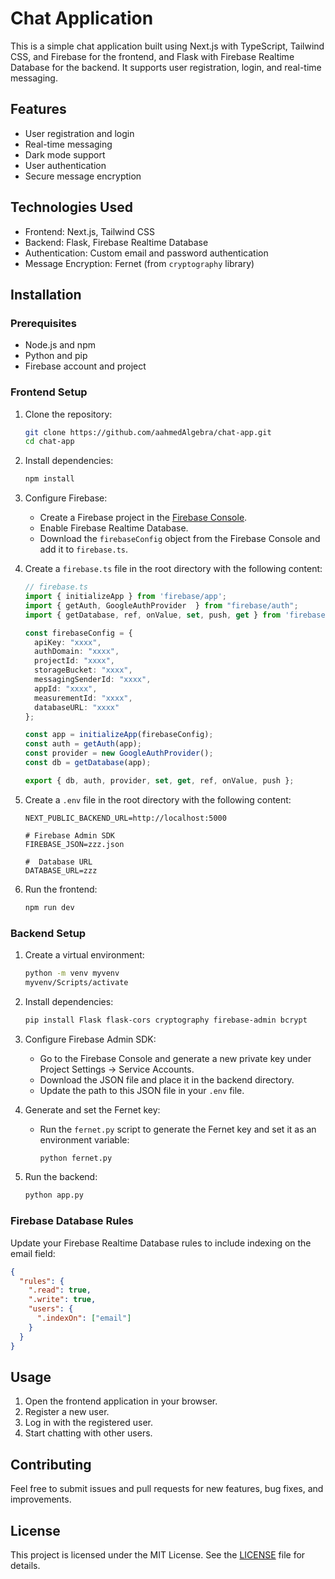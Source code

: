 # Chat Application

This is a simple chat application built using Next.js with TypeScript, Tailwind CSS, and Firebase for the frontend, and Flask with Firebase Realtime Database for the backend. It supports user registration, login, and real-time messaging.

## Features

- User registration and login
- Real-time messaging
- Dark mode support
- User authentication
- Secure message encryption

## Technologies Used

- Frontend: Next.js, Tailwind CSS
- Backend: Flask, Firebase Realtime Database
- Authentication: Custom email and password authentication
- Message Encryption: Fernet (from `cryptography` library)

## Installation

### Prerequisites

- Node.js and npm
- Python and pip
- Firebase account and project

### Frontend Setup

1. Clone the repository:
    ```bash
    git clone https://github.com/aahmedAlgebra/chat-app.git
    cd chat-app
    ```

2. Install dependencies:
    ```bash
    npm install
    ```

3. Configure Firebase:
    - Create a Firebase project in the [Firebase Console](https://console.firebase.google.com/).
    - Enable Firebase Realtime Database.
    - Download the `firebaseConfig` object from the Firebase Console and add it to `firebase.ts`.

4. Create a `firebase.ts` file in the root directory with the following content:
    ```typescript
    // firebase.ts
    import { initializeApp } from 'firebase/app';
    import { getAuth, GoogleAuthProvider  } from "firebase/auth";
    import { getDatabase, ref, onValue, set, push, get } from 'firebase/database';

    const firebaseConfig = {
      apiKey: "xxxx",
      authDomain: "xxxx",
      projectId: "xxxx",
      storageBucket: "xxxx",
      messagingSenderId: "xxxx",
      appId: "xxxx",
      measurementId: "xxxx",
      databaseURL: "xxxx"
    };

    const app = initializeApp(firebaseConfig);
    const auth = getAuth(app);
    const provider = new GoogleAuthProvider();
    const db = getDatabase(app);

    export { db, auth, provider, set, get, ref, onValue, push };
    ```

5. Create a `.env` file in the root directory with the following content:
    ```env
    NEXT_PUBLIC_BACKEND_URL=http://localhost:5000

    # Firebase Admin SDK
    FIREBASE_JSON=zzz.json

    #  Database URL
    DATABASE_URL=zzz
    ```

6. Run the frontend:
    ```bash
    npm run dev
    ```

### Backend Setup

1. Create a virtual environment:
    ```bash
    python -m venv myvenv
    myvenv/Scripts/activate
    ```

2. Install dependencies:
    ```bash
    pip install Flask flask-cors cryptography firebase-admin bcrypt
    ```

3. Configure Firebase Admin SDK:
    - Go to the Firebase Console and generate a new private key under Project Settings -> Service Accounts.
    - Download the JSON file and place it in the backend directory.
    - Update the path to this JSON file in your `.env` file.

4. Generate and set the Fernet key:
    - Run the `fernet.py` script to generate the Fernet key and set it as an environment variable:
      ```bash
      python fernet.py
      ```

5. Run the backend:
    ```bash
    python app.py
    ```

### Firebase Database Rules

Update your Firebase Realtime Database rules to include indexing on the email field:

```json
{
  "rules": {
    ".read": true,
    ".write": true,
    "users": {
      ".indexOn": ["email"]
    }
  }
}
```

## Usage

1. Open the frontend application in your browser.
2. Register a new user.
3. Log in with the registered user.
4. Start chatting with other users.

## Contributing

Feel free to submit issues and pull requests for new features, bug fixes, and improvements.

## License

This project is licensed under the MIT License. See the [LICENSE](LICENSE) file for details.